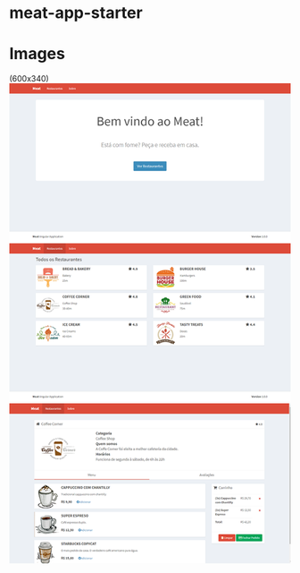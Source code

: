 # meat-app-starter



# Images 
(600x340)
![](src/assets/img/ImageApp/img1.png  )
![](src/assets/img/ImageApp/img2.png )
![](src/assets/img/ImageApp/img3.png )
